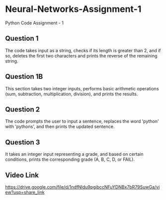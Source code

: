 # Neural-Networks-Assignment-1
Python Code Assignment - 1
## Question 1
The code takes input as a string, checks if its length is greater than 2, and if so, deletes the first two characters and prints the reverse of the remaining string.

## Question 1B
This section takes two integer inputs, performs basic arithmetic operations (sum, subtraction, multiplication, division), and prints the results.

## Question 2
The code prompts the user to input a sentence, replaces the word 'python' with 'pythons', and then prints the updated sentence.

## Question 3
It takes an integer input representing a grade, and based on certain conditions, prints the corresponding grade (A, B, C, D, or FAIL).

## Video Link
https://drive.google.com/file/d/1ndfNldu9pgibccNFuYDNBx7bR79SuwGa/view?usp=share_link

